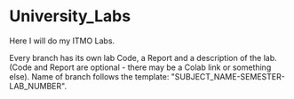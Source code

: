 # University_Labs
Here I will do my ITMO Labs.

Every branch has its own lab Code, a Report and a description of the lab. (Code and Report are optional - there may be a Colab link or something else).
Name of branch follows the template: "SUBJECT_NAME-SEMESTER-LAB_NUMBER".
